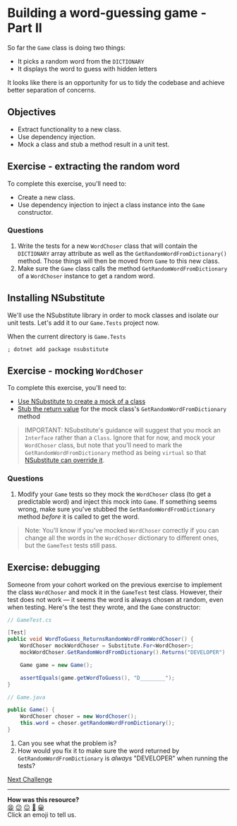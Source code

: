 # Building a word-guessing game - Part II

So far the `Game` class is doing two things:
 * It picks a random word from the `DICTIONARY`
 * It displays the word to guess with hidden letters

It looks like there is an opportunity for us to tidy the codebase and achieve better separation of concerns.

## Objectives 
 * Extract functionality to a new class.
 * Use dependency injection.
 * Mock a class and stub a method result in a unit test.

## Exercise - extracting the random word

<!-- OMITTED -->

To complete this exercise, you'll need to:
  * Create a new class.
  * Use dependency injection to inject a class instance into the `Game` constructor.

### Questions

1. Write the tests for a new `WordChoser` class that will contain the `DICTIONARY` array attribute as well as the `GetRandomWordFromDictionary()` method. Those things will then be moved from `Game` to this new class.
2. Make sure the `Game` class calls the method `GetRandomWordFromDictionary` of a `WordChoser` instance to get a random word.

## Installing NSubstitute

<!-- OMITTED -->

We'll use the NSubstitute library in order to mock classes and isolate our unit tests. Let's add it to our `Game.Tests` project now.

When the current directory is `Game.Tests`

```shell
; dotnet add package nsubstitute
```

## Exercise - mocking `WordChoser`

To complete this exercise, you'll need to:
  * [Use NSubstitute to create a mock of a class](https://nsubstitute.github.io/help/creating-a-substitute/)
  * [Stub the return value](https://nsubstitute.github.io/help/set-return-value/) for the mock class's `GetRandomWordFromDictionary` method

> IMPORTANT: NSubstitute's guidance will suggest that you mock an `Interface` rather than a `Class`. Ignore that for now, and mock your `WordChoser` class, but note that you'll need to mark the `GetRandomWordFromDictionary` method as being `virtual` so that [NSubstitute can override it](https://docs.microsoft.com/en-us/dotnet/csharp/language-reference/keywords/virtual).

### Questions

1. Modify your `Game` tests so they mock the `WordChoser` class (to get a predictable word) and inject this mock into `Game`. If something seems wrong, make sure you've stubbed the `GetRandomWordFromDictionary` method *before* it is called to get the word.

> Note: You'll know if you've mocked `WordChoser` correctly if you can change all the words in the `WordChoser` dictionary to different ones, but the `GameTest` tests still pass.

## Exercise: debugging

<!-- OMITTED -->

Someone from your cohort worked on the previous exercise to implement the class `WordChoser` and mock it in the `GameTest` test class. However, their test does not work — it seems the word is always chosen at random, even when testing. Here's the test they wrote, and the `Game` constructor:

```csharp
// GameTest.cs

[Test]
public void WordToGuess_ReturnsRandomWordFromWordChoser() {
    WordChoser mockWordChoser = Substitute.For<WordChoser>;
    mockWordChoser.GetRandomWordFromDictionary().Returns("DEVELOPER")

    Game game = new Game();

    assertEquals(game.getWordToGuess(), "D________");
}
```

```java
// Game.java

public Game() {
    WordChoser choser = new WordChoser();
    this.word = choser.getRandomWordFromDictionary();
}
```

1. Can you see what the problem is?
2. How would you fix it to make sure the word returned by `GetRandomWordFromDictionary` is *always* "DEVELOPER" when running the tests?

[Next Challenge](07_challenge_player_guesses.md)

<!-- BEGIN GENERATED SECTION DO NOT EDIT -->

---

**How was this resource?**  
[😫](https://airtable.com/shrUJ3t7KLMqVRFKR?prefill_Repository=makersacademy/csharp-apprenticeship-module&prefill_File=main/06_challenge_word_choser.md&prefill_Sentiment=😫) [😕](https://airtable.com/shrUJ3t7KLMqVRFKR?prefill_Repository=makersacademy/csharp-apprenticeship-module&prefill_File=main/06_challenge_word_choser.md&prefill_Sentiment=😕) [😐](https://airtable.com/shrUJ3t7KLMqVRFKR?prefill_Repository=makersacademy/csharp-apprenticeship-module&prefill_File=main/06_challenge_word_choser.md&prefill_Sentiment=😐) [🙂](https://airtable.com/shrUJ3t7KLMqVRFKR?prefill_Repository=makersacademy/csharp-apprenticeship-module&prefill_File=main/06_challenge_word_choser.md&prefill_Sentiment=🙂) [😀](https://airtable.com/shrUJ3t7KLMqVRFKR?prefill_Repository=makersacademy/csharp-apprenticeship-module&prefill_File=main/06_challenge_word_choser.md&prefill_Sentiment=😀)  
Click an emoji to tell us.

<!-- END GENERATED SECTION DO NOT EDIT -->
